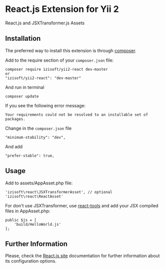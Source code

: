 React.js Extension for Yii 2
==============================

React.js and JSXTransformer.js Assets

Installation
------------

The preferred way to install this extension is through [composer](http://getcomposer.org/download/).

Add to the require section of your `composer.json` file:

~~~
composer require izisoft/yii2-react dev-master
or
"izisoft/yii2-react": "dev-master"
~~~

And run in terminal

```
composer update
```

If you see the following error message:

`Your requirements could not be resolved to an installable set of packages.`


Change in the `composer.json` file
~~~
"minimum-stability": "dev",
~~~

And add
~~~
"prefer-stable": true,
~~~

Usage
-----

Add to assets/AppAsset.php file:

~~~
'izisoft\react\JSXTransformerAsset', // optional
'izisoft\react\ReactAsset'
~~~

For don't use JSXTransformer, use [react-tools](https://facebook.github.io/react/docs/getting-started.html#offline-transform) and add your JSX compiled files in AppAsset.php:
~~~
public $js = [
    'build/HelloWorld.js'
];
~~~

Further Information
-------------------
Please, check the [React.js site](https://facebook.github.io/react/) documentation for further information about its configuration options.


